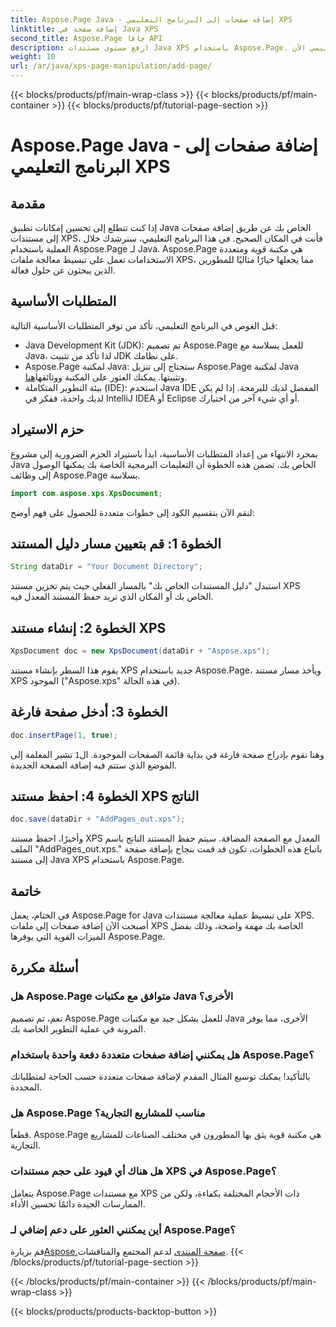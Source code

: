 ```yaml
---
title: Aspose.Page Java - إضافة صفحات إلى البرنامج التعليمي XPS
linktitle: إضافة صفحة في Java XPS
second_title: Aspose.Page جافا API
description: ارفع مستوى مستندات Java XPS باستخدام Aspose.Page. تعلم كيفية إضافة صفحات بسهولة لتحسين وظائف التطبيق. الغوص في البرنامج التعليمي الآن!
weight: 10
url: /ar/java/xps-page-manipulation/add-page/
---
```


{{< blocks/products/pf/main-wrap-class >}}
{{< blocks/products/pf/main-container >}}
{{< blocks/products/pf/tutorial-page-section >}}

# Aspose.Page Java - إضافة صفحات إلى البرنامج التعليمي XPS

## مقدمة
إذا كنت تتطلع إلى تحسين إمكانات تطبيق Java الخاص بك عن طريق إضافة صفحات إلى مستندات XPS، فأنت في المكان الصحيح. في هذا البرنامج التعليمي، سنرشدك خلال العملية باستخدام Aspose.Page لـ Java. Aspose.Page هي مكتبة قوية ومتعددة الاستخدامات تعمل على تبسيط معالجة ملفات XPS، مما يجعلها خيارًا مثاليًا للمطورين الذين يبحثون عن حلول فعالة.
## المتطلبات الأساسية
قبل الغوص في البرنامج التعليمي، تأكد من توفر المتطلبات الأساسية التالية:
- Java Development Kit (JDK): تم تصميم Aspose.Page للعمل بسلاسة مع Java، لذا تأكد من تثبيت JDK على نظامك.
- Aspose.Page لمكتبة Java: ستحتاج إلى تنزيل Aspose.Page لمكتبة Java وتثبيتها. يمكنك العثور على المكتبة ووثائقها[هنا](https://reference.aspose.com/page/java/).
- بيئة التطوير المتكاملة (IDE): استخدم Java IDE المفضل لديك للبرمجة. إذا لم يكن لديك واحدة، ففكر في IntelliJ IDEA أو Eclipse أو أي شيء آخر من اختيارك.
## حزم الاستيراد
بمجرد الانتهاء من إعداد المتطلبات الأساسية، ابدأ باستيراد الحزم الضرورية إلى مشروع Java الخاص بك. تضمن هذه الخطوة أن التعليمات البرمجية الخاصة بك يمكنها الوصول إلى وظائف Aspose.Page بسلاسة.
```java
import com.aspose.xps.XpsDocument;
```
لنقم الآن بتقسيم الكود إلى خطوات متعددة للحصول على فهم أوضح:
## الخطوة 1: قم بتعيين مسار دليل المستند
```java
String dataDir = "Your Document Directory";
```
استبدل "دليل المستندات الخاص بك" بالمسار الفعلي حيث يتم تخزين مستند XPS الخاص بك أو المكان الذي تريد حفظ المستند المعدل فيه.
## الخطوة 2: إنشاء مستند XPS
```java
XpsDocument doc = new XpsDocument(dataDir + "Aspose.xps");
```
يقوم هذا السطر بإنشاء مستند XPS جديد باستخدام Aspose.Page، ويأخذ مسار مستند XPS الموجود ("Aspose.xps" في هذه الحالة).
## الخطوة 3: أدخل صفحة فارغة
```java
doc.insertPage(1, true);
```
وهنا نقوم بإدراج صفحة فارغة في بداية قائمة الصفحات الموجودة. ال`1` تشير المعلمة إلى الموضع الذي ستتم فيه إضافة الصفحة الجديدة.
## الخطوة 4: احفظ مستند XPS الناتج
```java
doc.save(dataDir + "AddPages_out.xps");
```
وأخيرًا، احفظ مستند XPS المعدل مع الصفحة المضافة. سيتم حفظ المستند الناتج باسم الملف "AddPages_out.xps."
باتباع هذه الخطوات، تكون قد قمت بنجاح بإضافة صفحة إلى مستند Java XPS باستخدام Aspose.Page.
## خاتمة
في الختام، يعمل Aspose.Page for Java على تبسيط عملية معالجة مستندات XPS. أصبحت الآن إضافة صفحات إلى ملفات XPS الخاصة بك مهمة واضحة، وذلك بفضل الميزات القوية التي يوفرها Aspose.Page.
## أسئلة مكررة
### هل Aspose.Page متوافق مع مكتبات Java الأخرى؟
نعم، تم تصميم Aspose.Page للعمل بشكل جيد مع مكتبات Java الأخرى، مما يوفر المرونة في عملية التطوير الخاصة بك.
### هل يمكنني إضافة صفحات متعددة دفعة واحدة باستخدام Aspose.Page؟
بالتأكيد! يمكنك توسيع المثال المقدم لإضافة صفحات متعددة حسب الحاجة لمتطلباتك المحددة.
### هل Aspose.Page مناسب للمشاريع التجارية؟
قطعاً. Aspose.Page هي مكتبة قوية يثق بها المطورون في مختلف الصناعات للمشاريع التجارية.
### هل هناك أي قيود على حجم مستندات XPS في Aspose.Page؟
يتعامل Aspose.Page مع مستندات XPS ذات الأحجام المختلفة بكفاءة، ولكن من الممارسات الجيدة دائمًا تحسين الأداء.
### أين يمكنني العثور على دعم إضافي لـ Aspose.Page؟
 قم بزيارة[Aspose.صفحة المنتدى](https://forum.aspose.com/c/page/39) لدعم المجتمع والمناقشات.
{{< /blocks/products/pf/tutorial-page-section >}}

{{< /blocks/products/pf/main-container >}}
{{< /blocks/products/pf/main-wrap-class >}}

{{< blocks/products/products-backtop-button >}}
